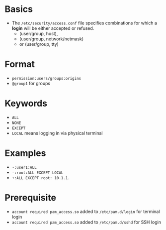 # Basics
- The `/etc/security/access.conf` file specifies combinations for which a **login** will be either accepted or refused.
  - (user/group, host),
  - (user/group, network/netmask)
  - or (user/group, tty)

# Format
- `permission:users/groups:origins`
- `@group1` for groups

# Keywords
- `ALL`
- `NONE`
- `EXCEPT`
- `LOCAL` means logging in via physical terminal

# Examples
- `-:user1:ALL`
- `-:root:ALL EXCEPT LOCAL`
- `+:ALL EXCEPT root: 10.1.1.`

# Prerequisite
- `account required pam_access.so` added to `/etc/pam.d/login` for terminal login
- `account required pam_access.so` added to `/etc/pam.d/sshd` for SSH login
